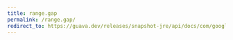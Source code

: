 ```yaml
---
title: range.gap
permalink: /range.gap/
redirect_to: https://guava.dev/releases/snapshot-jre/api/docs/com/google/common/collect/Range.html#gap-com.google.common.collect.Range-
---
```

